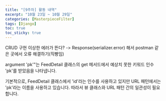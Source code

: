 ```yaml
---
title: "[9주차] 활동 내역"
excerpt: "10월 23일 ~ 10월 29일"
categories: [MasterpieceFilter]
tags: [Django]
toc: true
toc_sticky: true
---
```



CRUD 구현
이상한 에러가 뜬다? -> Response(serializer.error) 해서 postman 같은 곳에서 오류 해결하기(직빵임)


argument 'pk'"는 FeedDetail 클래스의 get 메서드에서 예상치 못한 키워드 인수 'pk'를 받았음을 나타냅니다.

기본적으로, FeedDetail 클래스에서 'id'라는 인수를 사용하고 있지만 URL 패턴에서는 'pk'라는 이름을 사용하고 있습니다. 따라서 뷰 클래스와 URL 패턴 간의 일관성이 필요합니다.